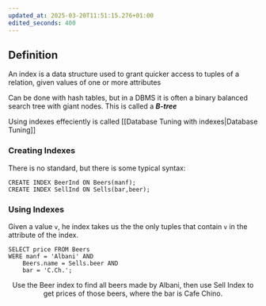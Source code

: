 ```yaml
---
updated_at: 2025-03-20T11:51:15.276+01:00
edited_seconds: 400
---
```

## Definition
An index is a data structure used to grant quicker access to tuples of a relation, given values of one or more attributes

Can be done with hash tables, but in a DBMS it is often a binary balanced search tree with giant nodes. This is called a ***B-tree***

Using indexes effeciently is called [[Database Tuning with indexes|Database Tuning]]


### Creating Indexes
There is no standard, but there is some typical syntax:
```
CREATE INDEX BeerInd ON Beers(manf);
CREATE INDEX SellInd ON Sells(bar,beer);
```

### Using Indexes
Given a value `v`, he index takes us the the only tuples that contain `v` in the attribute of the index.

``` PostgreSQL
SELECT price FROM Beers
WERE manf = 'Albani' AND
	Beers.name = Sells.beer AND 
	bar = 'C.Ch.';
```
<center> Use the Beer index to find all beers made by Albani, then use Sell Index to get prices of those beers, where the bar is Cafe Chino. </center>

